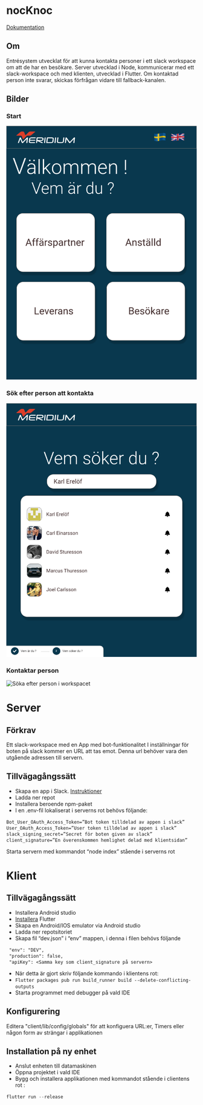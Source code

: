 # nocKnoc

[Dokumentation](https://github.com/cccarle/nocKnoc/wiki)

## Om

Entrésystem utvecklat för att kunna kontakta personer i ett slack workspace om att de har en besökare. 
Server utvecklad i Node, kommunicerar med ett slack-workspace och med klienten, utvecklad i Flutter.
Om kontaktad person inte svarar, skickas förfrågan vidare till fallback-kanalen.

## Bilder

### Start

![Starsida](/UI/Home.png)


### Sök efter person att kontakta

![Söka efter person i workspacet](/UI/Search.png)


### Kontaktar person

![Söka efter person i workspacet](/UI/Search-1.png)

# Server

## Förkrav
Ett slack-workspace med en App med bot-funktionalitet
I inställningar för boten på slack kommer en URL att tas emot. Denna url behöver vara den utgående adressen till servern.
## Tillvägagångssätt
* Skapa en app i Slack. [Instruktioner](https://github.com/cccarle/nocKnoc/wiki/Skapa-Slackapplikation)
* Ladda ner repot
* Installera beroende npm-paket 
* I en .env-fil lokaliserat i serverns rot behövs följande:
```
Bot_User_OAuth_Access_Token=”Bot token tilldelad av appen i slack”
User_OAuth_Access_Token=”User token tilldelad av appen i slack”
slack_signing_secret=”Secret för boten given av slack”
client_signature=”En överenskommen hemlighet delad med klientsidan”
```
Starta servern med kommandot “node index” stående i serverns rot

# Klient

## Tillvägagångssätt

* Installera Android studio
* [Installera](https://github.com/cccarle/nocKnoc/wiki/Flutter-Installation) Flutter
* Skapa en Android/IOS emulator via Android studio
* Ladda ner repotsitoriet
* Skapa fil “dev.json” i “env” mappen, i denna i filen behövs följande
```
 "env": "DEV",
 "production": false,
 "apiKey": <Samma key som client_signature på servern>
```
* När detta är gjort skriv följande kommando i klientens rot:
* ```Flutter packages pub run build_runner build --delete-conflicting-outputs```
* Starta programmet med debugger på vald IDE

## Konfigurering

Editera "client/lib/config/globals" för att konfiguera URL:er, Timers eller någon form av strängar i applikationen

## Installation på ny enhet
* Anslut enheten till datamaskinen
* Öppna projektet i vald IDE
* Bygg och installera applikationen med kommandot stående i clientens rot :
```javascript
flutter run --release

